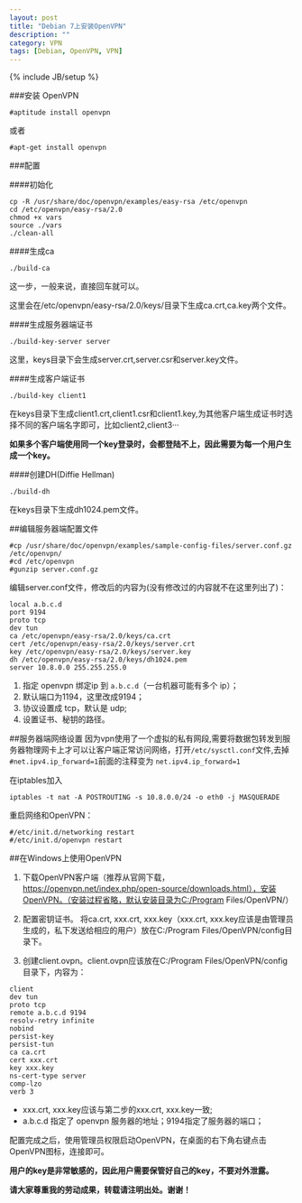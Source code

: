 ```yaml
---
layout: post
title: "Debian 7上安装OpenVPN"
description: ""
category: VPN
tags: [Debian, OpenVPN, VPN]
---
```

{% include JB/setup %}


###安装 OpenVPN
~~~
#aptitude install openvpn
~~~
或者

~~~
#apt-get install openvpn
~~~

###配置


####初始化

~~~
cp -R /usr/share/doc/openvpn/examples/easy-rsa /etc/openvpn
cd /etc/openvpn/easy-rsa/2.0
chmod +x vars
source ./vars
./clean-all
~~~

####生成ca

~~~
./build-ca
~~~

这一步，一般来说，直接回车就可以。


这里会在/etc/openvpn/easy-rsa/2.0/keys/目录下生成ca.crt,ca.key两个文件。

####生成服务器端证书
  
~~~
./build-key-server server
~~~
 
这里，keys目录下会生成server.crt,server.csr和server.key文件。
 
####生成客户端证书

~~~
./build-key client1
~~~

在keys目录下生成client1.crt,client1.csr和client1.key,为其他客户端生成证书时选择不同的客户端名字即可，比如client2,client3···

**如果多个客户端使用同一个key登录时，会都登陆不上，因此需要为每一个用户生成一个key。**

####创建DH(Diffie Hellman)

~~~
./build-dh
~~~

在keys目录下生成dh1024.pem文件。

##编辑服务器端配置文件
~~~
#cp /usr/share/doc/openvpn/examples/sample-config-files/server.conf.gz /etc/openvpn/
#cd /etc/openvpn
#gunzip server.conf.gz
~~~

编辑server.conf文件，修改后的内容为(没有修改过的内容就不在这里列出了)：

~~~
local a.b.c.d
port 9194
proto tcp
dev tun
ca /etc/openvpn/easy-rsa/2.0/keys/ca.crt
cert /etc/openvpn/easy-rsa/2.0/keys/server.crt
key /etc/openvpn/easy-rsa/2.0/keys/server.key
dh /etc/openvpn/easy-rsa/2.0/keys/dh1024.pem
server 10.8.0.0 255.255.255.0

~~~

1. 指定 openvpn 绑定ip 到 `a.b.c.d`（一台机器可能有多个 ip）；
2. 默认端口为1194，这里改成9194；
3. 协议设置成 tcp，默认是 udp;
4. 设置证书、秘钥的路径。

##服务器端网络设置
因为vpn使用了一个虚拟的私有网段,需要将数据包转发到服务器物理网卡上才可以让客户端正常访问网络，打开`/etc/sysctl.conf`文件,去掉`#net.ipv4.ip_forward=1`前面的注释变为
`net.ipv4.ip_forward=1`

在iptables加入


`iptables -t nat -A POSTROUTING -s 10.8.0.0/24 -o eth0 -j MASQUERADE`

重启网络和OpenVPN：

~~~
#/etc/init.d/networking restart 
#/etc/init.d/openvpn restart 
~~~



##在Windows上使用OpenVPN
1. 下载OpenVPN客户端（推荐从官网下载，https://openvpn.net/index.php/open-source/downloads.html），安装OpenVPN。（安装过程省略，默认安装目录为C:/Program Files/OpenVPN/）
2. 配置密钥证书。
    将ca.crt, xxx.crt, xxx.key（xxx.crt, xxx.key应该是由管理员生成的，私下发送给相应的用户）放在C:/Program Files/OpenVPN/config目录下。

3. 创建client.ovpn。client.ovpn应该放在C:/Program Files/OpenVPN/config目录下，内容为：

~~~
client
dev tun
proto tcp
remote a.b.c.d 9194
resolv-retry infinite
nobind
persist-key
persist-tun
ca ca.crt
cert xxx.crt
key xxx.key
ns-cert-type server
comp-lzo
verb 3
~~~

* xxx.crt, xxx.key应该与第二步的xxx.crt, xxx.key一致;
* a.b.c.d 指定了 openvpn 服务器的地址；9194指定了服务器的端口；

配置完成之后，使用管理员权限启动OpenVPN，在桌面的右下角右键点击OpenVPN图标，连接即可。

**用户的key是非常敏感的，因此用户需要保管好自己的key，不要对外泄露。**



**请大家尊重我的劳动成果，转载请注明出处。谢谢！**
